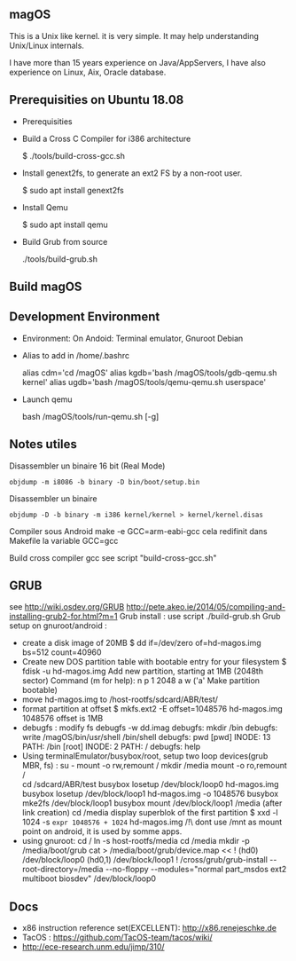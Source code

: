## magOS
This is a Unix like kernel. it is very simple. It may help understanding Unix/Linux internals.

I have more than 15 years experience on Java/AppServers, I have also experience on Linux, Aix, Oracle database.

## Prerequisities on Ubuntu 18.08
- Prerequisities
- Build a Cross C Compiler for i386 architecture

    $ ./tools/build-cross-gcc.sh  

- Install genext2fs, to generate an ext2 FS by a non-root user.

    $ sudo apt install genext2fs

- Install Qemu

    $ sudo apt install qemu

- Build Grub from source

    ./tools/build-grub.sh

## Build magOS


## Development Environment
- Environment: 
  On Andoid: Terminal emulator, Gnuroot Debian
- Alias to add in /home/.bashrc
  
    alias cdm='cd /magOS'
    alias kgdb='bash /magOS/tools/gdb-qemu.sh kernel'
    alias ugdb='bash /magOS/tools/qemu-qemu.sh userspace'

- Launch qemu  
    
    bash /magOS/tools/run-qemu.sh [-g]

## Notes utiles
Disassembler un binaire 16 bit (Real Mode)  

    objdump -m i8086 -b binary -D bin/boot/setup.bin
   
Disassembler un binaire 
   
    objdump -D -b binary -m i386 kernel/kernel > kernel/kernel.disas

Compiler sous Android
   make -e GCC=arm-eabi-gcc
   cela redifinit dans Makefile la variable GCC=gcc

Build cross compiler gcc
  see script "build-cross-gcc.sh"

## GRUB
see http://wiki.osdev.org/GRUB
    http://pete.akeo.ie/2014/05/compiling-and-installing-grub2-for.html?m=1
Grub install :
 use script ./build-grub.sh
Grub setup on gnuroot/android :
 - create a disk image of 20MB
   $ dd if=/dev/zero of=hd-magos.img bs=512 count=40960
 - Create new DOS partition table with bootable entry for your filesystem
   $ fdisk -u hd-magos.img 
   Add new partition, starting at 1MB (2048th sector)
   Command (m for help): n  p 1 2048 a w ('a' Make partition bootable)
 - move hd-magos.img to /host-rootfs/sdcard/ABR/test/
 - format partition at offset
   $ mkfs.ext2 -E offset=1048576 hd-magos.img
     1048576 offset is 1MB
 - debugfs : modify fs
   debugfs -w dd.imag
   debugfs:  mkdir /bin
   debugfs:  write /magOS/bin/usr/shell /bin/shell
   debugfs:  pwd
   [pwd]   INODE:     13  PATH: /bin
   [root]  INODE:      2  PATH: /
   debugfs:  help
 - Using terminalEmulator/busybox/root, setup two loop devices(grub MBR, fs) :
   su -
   mount -o rw,remount /
   mkdir /media
   mount -o ro,remount /    
   cd /sdcard/ABR/test
   busybox losetup /dev/block/loop0 hd-magos.img
   busybox losetup /dev/block/loop1 hd-magos.img -o 1048576
   busybox mke2fs  /dev/block/loop1 
   busybox mount /dev/block/loop1 /media   (after link creation)
   cd /media
   display superblok of the first partition
   $ xxd -l 1024 -s `expr 1048576 + 1024` hd-magos.img
   /!\ dont use /mnt as mount point on android, it is used by somme apps.
 - using gnuroot: 
   cd /
   ln -s host-rootfs/media
   cd /media
   mkdir -p /media/boot/grub
   cat > /media/boot/grub/device.map << !
         (hd0)   /dev/block/loop0
         (hd0,1) /dev/block/loop1
         !
   /cross/grub/grub-install --root-directory=/media --no-floppy --modules="normal part_msdos ext2 multiboot biosdev" /dev/block/loop0
   
## Docs
 - x86 instruction reference set(EXCELLENT): http://x86.renejeschke.de
 - TacOS : https://github.com/TacOS-team/tacos/wiki/
 - http://ece-research.unm.edu/jimp/310/
